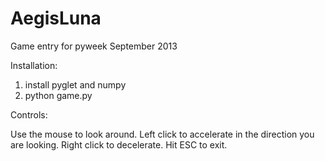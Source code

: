 AegisLuna
=========

Game entry for pyweek September 2013

Installation:

1. install pyglet and numpy
2. python game.py

Controls:

Use the mouse to look around. Left click to accelerate in the direction you are looking. Right click to decelerate. Hit ESC to exit.
